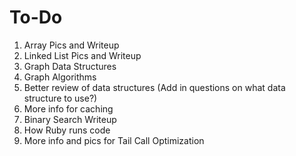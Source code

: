 # To-Do

1. Array Pics and Writeup
2. Linked List Pics and Writeup
3. Graph Data Structures
4. Graph Algorithms
5. Better review of data structures (Add in questions on what data structure to use?)
6. More info for caching
7. Binary Search Writeup
8. How Ruby runs code
9. More info and pics for Tail Call Optimization
